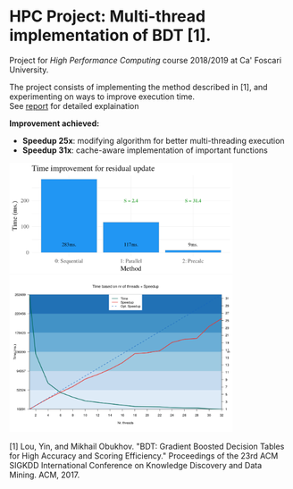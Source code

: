 # HPC Project: Multi-thread implementation of BDT [1].

Project for _High Performance Computing_ course 2018/2019 at Ca' Foscari University.

The project consists of implementing the method described in [1], and experimenting on ways to improve execution time.\
See [report](https://github.com/feliksh/HPC-BDT/blob/master/HPC_Feliks_Hibraj.pdf) for detailed explaination

**Improvement achieved:**
- **Speedup 25x**: modifying algorithm for better multi-threading execution
- **Speedup 31x**: cache-aware implementation of important functions

<p float="left">
  <img src="screenshot1.png" width="400">
  <img src="screenshot2.png" width="400">
</p>


[1] Lou, Yin, and Mikhail Obukhov. "BDT: Gradient Boosted Decision Tables for High Accuracy and Scoring Efficiency." Proceedings of the 23rd ACM SIGKDD International Conference on Knowledge Discovery and Data Mining. ACM, 2017.
